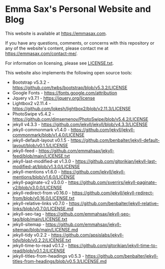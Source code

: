 # Emma Sax's Personal Website and Blog

This website is available at https://emmasax.com.

If you have any questions, comments, or concerns with this repository or any of the website's content, please contact me at https://emmasax.com/contact-me/.

For information on licensing, please see [LICENSE.txt](https://emmasax.com/LICENSE.txt).

This website also implements the following open source tools:

* Bootstrap v5.3.2                   - https://github.com/twbs/bootstrap/blob/v5.3.2/LICENSE
* Google Fonts                       - https://fonts.google.com/attribution
* Jquery v3.7.1                      - https://jquery.org/license
* Lightbox2 v2.11.4                  - https://github.com/lokesh/lightbox2/blob/v2.11.3/LICENSE
* PhotoSwipe v5.4.2                  - https://github.com/dimsemenov/PhotoSwipe/blob/v5.4.2/LICENSE
* jekyll v4.3.3                      - https://github.com/jekyll/jekyll/blob/v4.3.3/LICENSE
* jekyll-commonmark v1.4.0           - https://github.com/jekyll/jekyll-commonmark/blob/v1.4.0/LICENSE
* jekyll-default-layout v0.1.5       - https://github.com/benbalter/jekyll-default-layout/blob/v0.1.5/LICENSE
* jekyll-feed                        - https://github.com/emmahsax/jekyll-feed/blob/main/LICENSE.txt
* jekyll-last-modified-at v1.3.0     - https://github.com/gjtorikian/jekyll-last-modified-at/blob/v1.3.0/LICENSE
* jekyll-mentions v1.6.0             - https://github.com/jekyll/jekyll-mentions/blob/v1.6.0/LICENSE
* jekyll-paginate-v2 v3.0.0          - https://github.com/sverrirs/jekyll-paginate-v2/blob/v3.0.0/LICENSE
* jekyll-redirect-from v0.16.0       - https://github.com/jekyll/jekyll-redirect-from/blob/v0.16.0/LICENSE.txt
* jekyll-relative-links v0.7.0       - https://github.com/benbalter/jekyll-relative-links/blob/v0.7.0/LICENSE.md
* jekyll-seo-tag                     - https://github.com/emmahsax/jekyll-seo-tag/blob/main/LICENSE.txt
* jekyll-sitemap                     - https://github.com/emmahsax/jekyll-sitemap/blob/main/LICENSE.md
* jekyll-tidy v0.2.2                 - https://github.com/apsislabs/jekyll-tidy/blob/v0.2.2/LICENSE.txt
* jekyll-time-to-read v0.1.2         - https://github.com/gjtorikian/jekyll-time-to-read/blob/v0.1.2/LICENSE
* jekyll-titles-from-headings v0.5.3 - https://github.com/benbalter/jekyll-titles-from-headings/blob/v0.5.3/LICENSE.md
